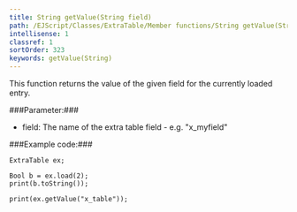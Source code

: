 ```yaml
---
title: String getValue(String field)
path: /EJScript/Classes/ExtraTable/Member functions/String getValue(String field)
intellisense: 1
classref: 1
sortOrder: 323
keywords: getValue(String)
---
```



This function returns the value of the given field for the currently loaded entry.




###Parameter:###


 - field: The name of the extra table field - e.g. "x\_myfield"




###Example code:###


    ExtraTable ex;
    
    Bool b = ex.load(2);
    print(b.toString());
    
    print(ex.getValue("x_table"));


